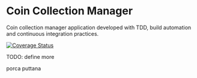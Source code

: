 # Coin Collection Manager
Coin collection manager application developed with TDD, build automation and continuous integration practices.

[![Coverage Status](https://coveralls.io/repos/github/KevinMaggi/CoinCollectionManager/badge.svg?branch=main)](https://coveralls.io/github/KevinMaggi/CoinCollectionManager?branch=main)

TODO: define more

porca puttana
